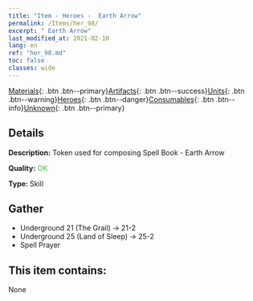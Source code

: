 ```yaml
---
title: "Item - Heroes -  Earth Arrow"
permalink: /Items/her_98/
excerpt: " Earth Arrow"
last_modified_at: 2021-02-10
lang: en
ref: "her_98.md"
toc: false
classes: wide
---
```

 [Materials](/Items/){: .btn .btn--primary}[Artifacts](/Items/Artifacts/){: .btn .btn--success}[Units](/Items/Units/){: .btn .btn--warning}[Heroes](/Items/Heroes/){: .btn .btn--danger}[Consumables](/Items/Consumables/){: .btn .btn--info}[Unknown](/Items/Unknown/){: .btn .btn--primary}

## Details
 **Description:** Token used for composing Spell Book - Earth Arrow

 **Quality:** <span style="color: #32CD32">OK</span>

 **Type:** Skill

## Gather

*    Underground 21 (The Grail) -> 21-2 
*    Underground 25 (Land of Sleep) -> 25-2 
*    Spell Prayer 

## This item contains:

  None

